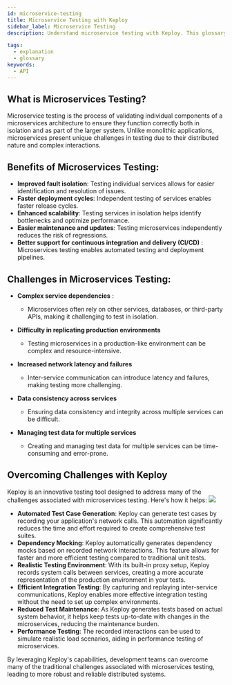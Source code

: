 ```yaml
---
id: microservice-testing
title: Microservice Testing with Keploy
sidebar_label: Microservice Testing
description: Understand microservice testing with Keploy. This glossary explains key terms and concepts that help beginners grasp testing in a microservices architecture.

tags:
  - explanation
  - glossary
keywords:
  - API
---
```


## What is Microservices Testing?

Microservice testing is the process of validating individual components of a microservices architecture to ensure they function correctly both in isolation and as part of the larger system. Unlike monolithic applications, microservices present unique challenges in testing due to their distributed nature and complex interactions.

## Benefits of Microservices Testing:

- **Improved fault isolation**: Testing individual services allows for easier identification and resolution of issues.
- **Faster deployment cycles**: Independent testing of services enables faster release cycles.
- **Enhanced scalability**: Testing services in isolation helps identify bottlenecks and optimize performance.
- **Easier maintenance and updates**: Testing microservices independently reduces the risk of regressions.
- **Better support for continuous integration and delivery (CI/CD)** : Microservices testing enables automated testing and deployment pipelines.

## Challenges in Microservices Testing:

- **Complex service dependencies** :
  - Microservices often rely on other services, databases, or third-party APIs, making it challenging to test in isolation.

- **Difficulty in replicating production environments**
  - Testing microservices in a production-like environment can be complex and resource-intensive.
- **Increased network latency and failures**
  - Inter-service communication can introduce latency and failures, making testing more challenging.
- **Data consistency across services**
  - Ensuring data consistency and integrity across multiple services can be difficult.
- **Managing test data for multiple services**
  - Creating and managing test data for multiple services can be time-consuming and error-prone.

## Overcoming Challenges with Keploy

Keploy is an innovative testing tool designed to address many of the challenges associated with microservices testing. Here's how it helps:
<img src="https://keploy.io/docs/gif/record-replay.gif?raw=true"/>
<br/>

- **Automated Test Case Generation**: Keploy can generate test cases by recording your application's network calls. This automation significantly reduces the time and effort required to create comprehensive test suites.
- **Dependency Mocking**: Keploy automatically generates dependency mocks based on recorded network interactions. This feature allows for faster and more efficient testing compared to traditional unit tests.
- **Realistic Testing Environment**: With its built-in proxy setup, Keploy records system calls between services, creating a more accurate representation of the production environment in your tests.
- **Efficient Integration Testing**: By capturing and replaying inter-service communications, Keploy enables more effective integration testing without the need to set up complex environments.
- **Reduced Test Maintenance**: As Keploy generates tests based on actual system behavior, it helps keep tests up-to-date with changes in the microservices, reducing the maintenance burden.
- **Performance Testing**: The recorded interactions can be used to simulate realistic load scenarios, aiding in performance testing of microservices.

By leveraging Keploy's capabilities, development teams can overcome many of the traditional challenges associated with microservices testing, leading to more robust and reliable distributed systems.
